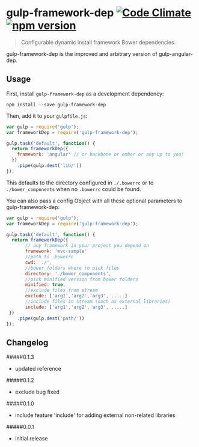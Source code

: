 # gulp-framework-dep [![Code Climate](https://codeclimate.com/github/enricolucia/gulp-framework-dep/badges/gpa.svg)](https://codeclimate.com/github/enricolucia/gulp-framework-dep) [![npm version](https://badge.fury.io/js/gulp-framework-dep.svg)](http://badge.fury.io/js/gulp-framework-dep)
> Configurable dynamic install framework Bower dependencies.

gulp-framework-dep is the improved and arbitrary version of gulp-angular-dep.

## Usage

First, install `gulp-framework-dep` as a development dependency:

```shell
npm install --save gulp-framework-dep
```

Then, add it to your `gulpfile.js`:

```javascript
var gulp = require('gulp');
var frameworkDep = require('gulp-framework-dep');

gulp.task('default', function() {
  return frameworkDep({
    framework: 'angular' // or backbone or ember or any up to you!
  })
    .pipe(gulp.dest('lib/'))
});
```

This defaults to the directory configured in `./.bowerrc` or to `./bower_components` when no `.bowerrc` could be found.


You can also pass a config Object with all these optional parameters to gulp-framework-dep:

```javascript
var gulp = require('gulp');
var frameworkDep = require('gulp-framework-dep');

gulp.task('default', function() {
  return frameworkDep({
       // any framework in your project you depend on
       framework: 'mvc-sample'
       //path to .bowerrc
       cwd: './',
       //bower folders where to pick files
       directory: './bower_components',
       //pick minified version from bower folders
       minified: true,
       //exclude files from stream
       exclude: ['arg1','arg2','arg3', .....]
       //include files in stream (such as external libraries)
       include: ['arg1','arg2','arg3', .....]
 })
    .pipe(gulp.dest('path/'))
});
```




## Changelog

#####0.1.3
- updated reference

#####0.1.2
- exclude bug fixed

#####0.1.0
- include feature 'include' for adding external non-related libraries

#####0.0.1
- initial release
